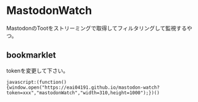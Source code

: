 MastodonWatch
===

MastodonのTootをストリーミングで取得してフィルタリングして監視するやつ。

## bookmarklet

tokenを変更して下さい。

`javascript:(function(){window.open("https://eai04191.github.io/mastodon-watch?token=xxx","mastodonWatch","width=310,height=1000");})()`